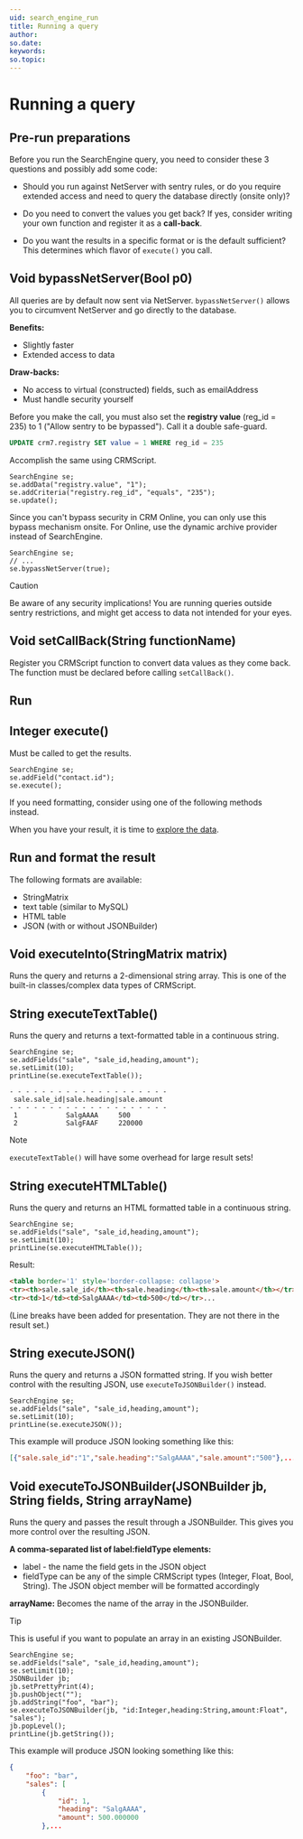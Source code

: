 ```yaml
---
uid: search_engine_run
title: Running a query
author:
so.date:
keywords:
so.topic:
---
```


# Running a query

## Pre-run preparations

Before you run the SearchEngine query, you need to consider these 3 questions and possibly add some code:

* Should you run against NetServer with sentry rules, or do you require extended access and need to query the database directly (onsite only)?

* Do you need to convert the values you get back? If yes, consider writing your own function and register it as a **call-back**.

* Do you want the results in a specific format or is the default sufficient? This determines which flavor of `execute()` you call.

## Void bypassNetServer(Bool p0)

All queries are by default now sent via NetServer. `bypassNetServer()` allows you to circumvent NetServer and go directly to the database.

**Benefits:**

* Slightly faster
* Extended access to data

**Draw-backs:**

* No access to virtual (constructed) fields, such as emailAddress
* Must handle security yourself

Before you make the call, you must also set the **registry value** (reg_id = 235) to 1 ("Allow sentry to be bypassed"). Call it a double safe-guard.

```sql
UPDATE crm7.registry SET value = 1 WHERE reg_id = 235
```

Accomplish the same using CRMScript.

```crmscript
SearchEngine se;
se.addData("registry.value", "1");
se.addCriteria("registry.reg_id", "equals", "235");
se.update();
```

Since you can't bypass security in CRM Online, you can only use this bypass mechanism onsite.
For Online, use the dynamic archive provider instead of SearchEngine.

```crmscript
SearchEngine se;
// ...
se.bypassNetServer(true);
```

> [!CAUTION]
> Be aware of any security implications! You are running queries outside sentry restrictions, and might get access to data not intended for your eyes.

## Void setCallBack(String functionName)

Register you CRMScript function to convert data values as they come back. The function must be declared before calling `setCallBack()`.

## Run

## Integer execute()

Must be called to get the results.

```crmscript
SearchEngine se;
se.addField("contact.id");
se.execute();
```

If you need formatting, consider using one of the following methods instead.

When you have your result, it is time to [explore the data][1].

## Run and format the result

The following formats are available:

* StringMatrix
* text table (similar to MySQL)
* HTML table
* JSON (with or without JSONBuilder)

## Void executeInto(StringMatrix matrix)

Runs the query and returns a 2-dimensional string array. This is one of the built-in classes/complex data types of CRMScript.

## String executeTextTable()

Runs the query and returns a text-formatted table in a continuous string.

```crmscript!
SearchEngine se;
se.addFields("sale", "sale_id,heading,amount");
se.setLimit(10);
printLine(se.executeTextTable());
```

```text
- - - - - - - - - - - - - - - - - - - -
 sale.sale_id|sale.heading|sale.amount
- - - - - - - - - - - - - - - - - - - -
 1            SalgAAAA     500        
 2            SalgFAAF     220000     
```

> [!NOTE]
> `executeTextTable()` will have some overhead for large result sets!

## String executeHTMLTable()

Runs the query and returns an HTML formatted table in a continuous string.

```crmscript!
SearchEngine se;
se.addFields("sale", "sale_id,heading,amount");
se.setLimit(10);
printLine(se.executeHTMLTable());
```

Result:

```html
<table border='1' style='border-collapse: collapse'>
<tr><th>sale.sale_id</th><th>sale.heading</th><th>sale.amount</th></tr>
<tr><td>1</td><td>SalgAAAA</td><td>500</td></tr>...
```

(Line breaks have been added for presentation. They are not there in the result set.)

## String executeJSON()

Runs the query and returns a JSON formatted string. If you wish better control with the resulting JSON, use `executeToJSONBuilder()` instead.

```crmscript!
SearchEngine se;
se.addFields("sale", "sale_id,heading,amount");
se.setLimit(10);
printLine(se.executeJSON());
```

This example will produce JSON looking something like this:

```json
[{"sale.sale_id":"1","sale.heading":"SalgAAAA","sale.amount":"500"},...
```

## Void executeToJSONBuilder(JSONBuilder jb, String fields, String arrayName)

Runs the query and passes the result through a JSONBuilder. This gives you more control over the resulting JSON.

**A comma-separated list of label:fieldType elements:**

* label - the name the field gets in the JSON object
* fieldType can be any of the simple CRMScript types (Integer, Float, Bool, String). The JSON object member will be formatted accordingly

**arrayName:**
Becomes the name of the array in the JSONBuilder.

> [!TIP]
> This is useful if you want to populate an array in an existing JSONBuilder.

```crmscript!
SearchEngine se;
se.addFields("sale", "sale_id,heading,amount");
se.setLimit(10);
JSONBuilder jb;
jb.setPrettyPrint(4);
jb.pushObject("");
jb.addString("foo", "bar");
se.executeToJSONBuilder(jb, "id:Integer,heading:String,amount:Float", "sales");
jb.popLevel();
printLine(jb.getString());
```

This example will produce JSON looking something like this:

```json
{
    "foo": "bar",
    "sales": [
        {
            "id": 1,
            "heading": "SalgAAAA",
            "amount": 500.000000
        },...
```

<!-- Referenced links -->
[1]: se-results.md

